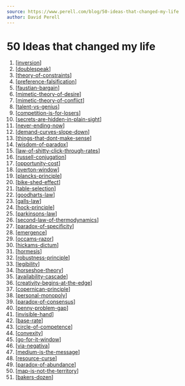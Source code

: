 ```yaml
---
source: https://www.perell.com/blog/50-ideas-that-changed-my-life
author: David Perell
---
```


# 50 Ideas that changed my life
1.  [[inversion]]
2.  [[doublespeak]]
3.  [[theory-of-constraints]]
4.  [[preference-falsification]]
5.  [[faustian-bargain]]
6.  [[mimetic-theory-of-desire]]
7.  [[mimetic-theory-of-conflict]]
8.  [[talent-vs-genius]]
9.  [[competition-is-for-losers]]
10. [[secrets-are-hidden-in-plain-sight]]
11. [[never-ending-now]]
12. [[demand-curves-slope-down]]
13. [[things-that-dont-make-sense]]
14. [[wisdom-of-paradox]]
15. [[law-of-shitty-click-through-rates]]
16. [[russell-conjugation]]
17. [[opportunity-cost]]
18. [[overton-window]]
19. [[plancks-principle]]
20. [[bike-shed-effect]]
21. [[table-selection]]
22. [[goodharts-law]]
23. [[galls-law]]
24. [[hock-principle]]
25. [[parkinsons-law]]
26. [[second-law-of-thermodynamics]]
27. [[paradox-of-specificity]]
28. [[emergence]]
29. [[occams-razor]]
30. [[hickams-dictum]]
31. [[hormesis]]
32. [[robustness-principle]]
33. [[legibility]]
34. [[horseshoe-theory]]
35. [[availability-cascade]]
36. [[creativity-begins-at-the-edge]]
37. [[copernican-principle]]
38. [[personal-monopoly]]
39. [[paradox-of-consensus]]
40. [[penny-problem-gap]]
41. [[invisible-hand]]
42. [[base-rate]]
43. [[circle-of-competence]]
44. [[convexity]]
45. [[go-for-it-window]]
46. [[via-negativa]]
47. [[medium-is-the-message]]
48. [[resource-curse]] 
49. [[paradox-of-abundance]]
50. [[map-is-not-the-territory]]
51. [[bakers-dozen]]

[//begin]: # "Autogenerated link references for markdown compatibility"
[inversion]: ../ideas/inversion.md "Inversion"
[doublespeak]: ../ideas/doublespeak.md "Doublespeak"
[theory-of-constraints]: ../ideas/theory-of-constraints.md "Theory of Constraints"
[preference-falsification]: ../ideas/preference-falsification.md "Preference Falsification"
[faustian-bargain]: ../ideas/faustian-bargain.md "Faustian Bargain"
[mimetic-theory-of-desire]: ../ideas/mimetic-theory-of-desire.md "Mimetic Theory of Desire"
[mimetic-theory-of-conflict]: ../ideas/mimetic-theory-of-conflict.md "Mimetic Theory of Conflict"
[talent-vs-genius]: ../ideas/talent-vs-genius.md "Talent vs Genius"
[competition-is-for-losers]: ../ideas/competition-is-for-losers.md "Competition is for Losers"
[secrets-are-hidden-in-plain-sight]: ../ideas/secrets-are-hidden-in-plain-sight.md "Secrets are Hidden in Plain Sight"
[never-ending-now]: ../ideas/never-ending-now.md "The Never Ending Now"
[demand-curves-slope-down]: ../ideas/demand-curves-slope-down.md "Demand Curves slope Down"
[things-that-dont-make-sense]: ../ideas/things-that-dont-make-sense.md "Look for Things that Don't Make Sense"
[wisdom-of-paradox]: ../ideas/wisdom-of-paradox.md "The Wisdom of Paradox"
[law-of-shitty-click-through-rates]: ../ideas/law-of-shitty-click-through-rates.md "Law of Shitty Click-Through Rates"
[russell-conjugation]: ../ideas/russell-conjugation.md "Russell Conjugation"
[opportunity-cost]: ../ideas/opportunity-cost.md "Opportunity Cost"
[overton-window]: ../ideas/overton-window.md "Overton Window"
[plancks-principle]: ../ideas/plancks-principle.md "Planck's Principle"
[bike-shed-effect]: ../ideas/bike-shed-effect.md "Bike-Shed Effect"
[table-selection]: ../ideas/table-selection.md "Table Selection"
[goodharts-law]: ../ideas/goodharts-law.md "Goodhart's Law"
[galls-law]: ../ideas/galls-law.md "Gall's Law"
[hock-principle]: ../ideas/hock-principle.md "Hock Principle"
[parkinsons-law]: ../ideas/parkinsons-law.md "Parkinson's Law"
[second-law-of-thermodynamics]: ../ideas/second-law-of-thermodynamics.md "Second Law of Thermodynamics"
[paradox-of-specificity]: ../ideas/paradox-of-specificity.md "The Paradox of Specificity"
[emergence]: ../ideas/emergence.md "Emergence"
[occams-razor]: ../ideas/occams-razor.md "Occam's Razor"
[hickams-dictum]: ../ideas/hickams-dictum.md "Hickam's Dictum"
[hormesis]: ../ideas/hormesis.md "Hormesis"
[robustness-principle]: ../ideas/robustness-principle.md "Robustness Principle"
[legibility]: ../ideas/legibility.md "Legibility"
[horseshoe-theory]: ../ideas/horseshoe-theory.md "Horseshoe Theory"
[availability-cascade]: ../ideas/availability-cascade.md "Availability Cascade"
[creativity-begins-at-the-edge]: ../ideas/creativity-begins-at-the-edge.md "Creativity Begins at the Edge"
[copernican-principle]: ../ideas/copernican-principle.md "The Copernican Principle"
[personal-monopoly]: ../ideas/personal-monopoly.md "Personal Monopoly"
[paradox-of-consensus]: ../ideas/paradox-of-consensus.md "Paradox of Consensus"
[penny-problem-gap]: ../ideas/penny-problem-gap.md "Penny Problem Gap"
[invisible-hand]: ../ideas/invisible-hand.md "The Invisible Hand"
[base-rate]: ../ideas/base-rate.md "Base Rate"
[circle-of-competence]: ../ideas/circle-of-competence.md "Circle of Competence"
[convexity]: ../ideas/convexity.md "Convexity"
[go-for-it-window]: ../ideas/go-for-it-window.md "The Go-For-It Window"
[via-negativa]: ../ideas/via-negativa.md "Via Negativa"
[medium-is-the-message]: ../ideas/medium-is-the-message.md "The Medium is the Message"
[resource-curse]: ../ideas/resource-curse.md "Resource Curse"
[paradox-of-abundance]: ../ideas/paradox-of-abundance.md "The Paradox of Abundance"
[map-is-not-the-territory]: ../ideas/map-is-not-the-territory.md "The Map is not the Territory"
[bakers-dozen]: ../ideas/bakers-dozen.md "Baker's Dozen"
[//end]: # "Autogenerated link references"